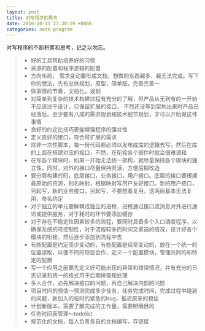 ```yaml
---
layout: post
title: 对写程序的思考
date: 2016-10-11 23:30:19 +0800
categories: note program
---
```

对写程序的不断积累和思考，记之以勿忘。

> - 好的工具帮助培养好的习惯
> - 资源的配置和程序逻辑的配置
> - 方向布局， 需求变动要形成文档，想做的东西越多，越无法完成。写下你的想法，先有总体规划，原型，简单版，完善完善～
> - 做事情的节奏，文档化，规划
> - 对简单到复杂的技术构建过程有充分的了解，但产品从无到有的一开始不应该过于设计，只保留扩展的接口， 不然还没等到架构出来时产品已经落后。至少要有八成的需求规划和技术细节规划，才可以开始做这件事情
> - 良好的约定比技巧更能增强程序的强壮性
> - 定义良好的接口，符合可扩展的需求
> - 除非一次性脚本，每一份代码都必须以发布成库的逻辑去写，然后在库的上面在搭建对应的接口，不然，在衔接各个部件时就会很难调和
> - 在写各个模块时，如果一开始无法统一架构，就尽量保持各个模块的独立性，同时，对外的接口尽量保持灵活，方便后期改造
> - 要分层构建代码，底层接口，业务接口，用户接口。底层的接口要根据最原始的资源，别名映射，根据映射写用户友好接口。新的用户接口，另起写，新的业务接口，另起写，不要想着复用，这两层基本无法复用，命名约定
> - 对于独立的单元要解耦成独立的进程，进程通过接口或消息对外进行通讯或提供服务，对于耗时的环节要添加缓存
> - 对于存在不稳定性因素较多的流程，要同时具备多个入口调度程序，以确保系统的可控制性，对于流程较多而时间又紧迫的情况，设计好各个模块的衔接，然后逐步添加到流程中去
> - 有些配置是约定而少变动的，有些配置是经常变动的，放在一个统一的位置读取，以便不同的项目合作，定义一个配置模块，管理共同的和特定的配置
> - 写一个应用之前要先定义好可能出现的异常和错误情况，并有充分的日志记录和统一的格式用于后期排查和处理
> - 多人合作，必先解决接口的问题，再自己解决内部的问题
> - 项目时间的预估～预测完成多少任务，任务完成时间，完成过程中碰到的问题，新加入的临时的紧急的bug，推迟原来的预估
> - 计划新版本，需要了解完成的工作量，需要明确目的
> - 任务时间表管理～todolist 
> - 规范化的文档，每人负责各自的文档编写，存链接
